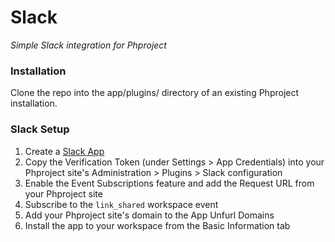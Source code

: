 Slack
===========
*Simple Slack integration for Phproject*

### Installation
Clone the repo into the app/plugins/ directory of an existing Phproject installation.

### Slack Setup

1. Create a [Slack App](https://api.slack.com/slack-apps)
2. Copy the Verification Token (under Settings > App Credentials) into your Phproject site's Administration > Plugins > Slack configuration
3. Enable the Event Subscriptions feature and add the Request URL from your Phproject site
4. Subscribe to the `link_shared` workspace event
5. Add your Phproject site's domain to the App Unfurl Domains
6. Install the app to your workspace from the Basic Information tab
